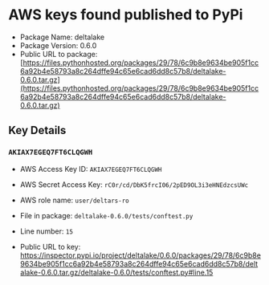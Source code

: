 # AWS keys found published to PyPi

* Package Name: deltalake
* Package Version: 0.6.0
* Public URL to package: [https://files.pythonhosted.org/packages/29/78/6c9b8e9634be905f1cc6a92b4e58793a8c264dffe94c65e6cad6dd8c57b8/deltalake-0.6.0.tar.gz](https://files.pythonhosted.org/packages/29/78/6c9b8e9634be905f1cc6a92b4e58793a8c264dffe94c65e6cad6dd8c57b8/deltalake-0.6.0.tar.gz)

## Key Details

### `AKIAX7EGEQ7FT6CLQGWH`

* AWS Access Key ID: `AKIAX7EGEQ7FT6CLQGWH`
* AWS Secret Access Key: `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` 
* AWS role name: `user/deltars-ro`
* File in package: `deltalake-0.6.0/tests/conftest.py`
* Line number: `15`

* Public URL to key: https://inspector.pypi.io/project/deltalake/0.6.0/packages/29/78/6c9b8e9634be905f1cc6a92b4e58793a8c264dffe94c65e6cad6dd8c57b8/deltalake-0.6.0.tar.gz/deltalake-0.6.0/tests/conftest.py#line.15


